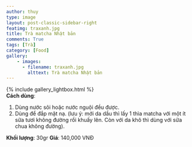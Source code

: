 ```yaml
---
author: thuy
type: image
layout: post-classic-sidebar-right
featimg: traxanh.jpg
title: Trà matcha Nhật bản
comments: True
tags: [Trà]
category: [Food]
gallery:
    - images:
      - filename: traxanh.jpg
        alttext: Trà matcha Nhật bản
---
```

{% include gallery_lightbox.html %}
<br>
__Cách dùng__:
  1. Dùng nước sôi hoặc nước nguội đều được.
  2. Dùng để đắp mặt nạ. (lưu ý: mới da dầu thì lấy 1 thìa matcha với một ít sữa tươi không đường rồi khuấy lên. Còn với da khô thì dùng với sữa chua không đường).

__Khối lượng__: 30gr
__Giá__: 140,000 VNĐ
